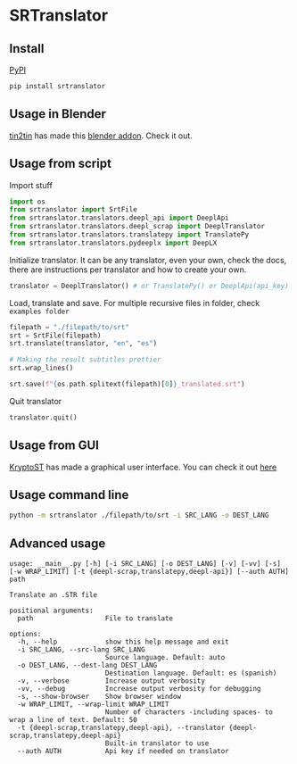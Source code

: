 # SRTranslator

## Install

[PyPI](https://pypi.org/project/srtranslator/)

```bash
pip install srtranslator
```

## Usage in Blender

[tin2tin](https://github.com/tin2tin) has made this [blender addon](https://github.com/tin2tin/import_subtitles). Check it out.

## Usage from script

Import stuff

```python
import os
from srtranslator import SrtFile
from srtranslator.translators.deepl_api import DeeplApi
from srtranslator.translators.deepl_scrap import DeeplTranslator
from srtranslator.translators.translatepy import TranslatePy
from srtranslator.translators.pydeeplx import DeepLX
```

Initialize translator. It can be any translator, even your own, check the docs, there are instructions per translator and how to create your own.

```python
translator = DeeplTranslator() # or TranslatePy() or DeeplApi(api_key) or DeepLX()
```

Load, translate and save. For multiple recursive files in folder, check `examples folder`

```python
filepath = "./filepath/to/srt"
srt = SrtFile(filepath)
srt.translate(translator, "en", "es")

# Making the result subtitles prettier
srt.wrap_lines()

srt.save(f"{os.path.splitext(filepath)[0]}_translated.srt")
```

Quit translator

```python
translator.quit()
```

## Usage from GUI

[KryptoST](https://github.com/KryptoST) has made a graphical user interface. You can check it out [here](https://github.com/KryptoST/SRTranslatorGUI)

## Usage command line

```bash
python -m srtranslator ./filepath/to/srt -i SRC_LANG -o DEST_LANG
```

## Advanced usage

```
usage: __main__.py [-h] [-i SRC_LANG] [-o DEST_LANG] [-v] [-vv] [-s] [-w WRAP_LIMIT] [-t {deepl-scrap,translatepy,deepl-api}] [--auth AUTH] path

Translate an .STR file

positional arguments:
  path                  File to translate

options:
  -h, --help            show this help message and exit
  -i SRC_LANG, --src-lang SRC_LANG
                        Source language. Default: auto
  -o DEST_LANG, --dest-lang DEST_LANG
                        Destination language. Default: es (spanish)
  -v, --verbose         Increase output verbosity
  -vv, --debug          Increase output verbosity for debugging
  -s, --show-browser    Show browser window
  -w WRAP_LIMIT, --wrap-limit WRAP_LIMIT
                        Number of characters -including spaces- to wrap a line of text. Default: 50
  -t {deepl-scrap,translatepy,deepl-api}, --translator {deepl-scrap,translatepy,deepl-api}
                        Built-in translator to use
  --auth AUTH           Api key if needed on translator
```
